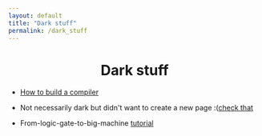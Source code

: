 ```yaml
---
layout: default
title: "Dark stuff"
permalink: /dark_stuff
---
```




<h1 align="center"> Dark stuff </h1>


* [How to build a compiler](https://austinhenley.com/blog/teenytinycompiler1.html)

* Not necessarily dark but didn't want to create a new page :([check that](https://learnxinyminutes.com/)

* From-logic-gate-to-big-machine [tutorial](https://www.nand2tetris.org/course)
